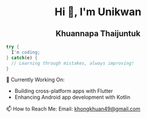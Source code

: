 <div align="center">

# Hi 🎀, I'm **Unikwan**  
## Khuannapa  Thaijuntuk 

</div>

```dart
try {
  I'm coding;
} catch(e) {
  // Learning through mistakes, always improving!
}
```

💬 Currently Working On:
 - Building cross-platform apps with Flutter
 - Enhancing Android app development with Kotlin
   
📫 How to Reach Me:
Email: khongkhuan49@gmail.com
